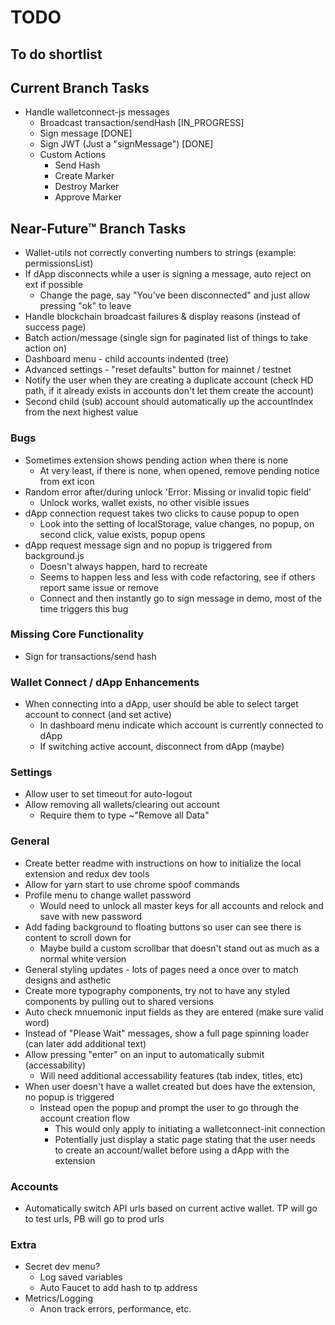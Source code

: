# TODO
## To do shortlist

## Current Branch Tasks
* Handle walletconnect-js messages
  - Broadcast transaction/sendHash [IN_PROGRESS]
  - Sign message [DONE]
  - Sign JWT (Just a "signMessage") [DONE]
  - Custom Actions
    - Send Hash
    - Create Marker
    - Destroy Marker
    - Approve Marker

## Near-Future™ Branch Tasks
* Wallet-utils not correctly converting numbers to strings (example: permissionsList)
* If dApp disconnects while a user is signing a message, auto reject on ext if possible
  - Change the page, say "You've been disconnected" and just allow pressing "ok" to leave
* Handle blockchain broadcast failures & display reasons (instead of success page)
* Batch action/message (single sign for paginated list of things to take action on)
* Dashboard menu - child accounts indented (tree)
* Advanced settings - "reset defaults" button for mainnet / testnet
* Notify the user when they are creating a duplicate account (check HD path, if it already exists in accounts don't let them create the account)
* Second child (sub) account should automatically up the accountIndex from the next highest value

### Bugs
* Sometimes extension shows pending action when there is none
  - At very least, if there is none, when opened, remove pending notice from ext icon
* Random error after/during unlock 'Error: Missing or invalid topic field'
  - Unlock works, wallet exists, no other visible issues
* dApp connection request takes two clicks to cause popup to open 
  - Look into the setting of localStorage, value changes, no popup, on second click, value exists, popup opens
* dApp request message sign and no popup is triggered from background.js
  - Doesn't always happen, hard to recreate
  - Seems to happen less and less with code refactoring, see if others report same issue or remove
  - Connect and then instantly go to sign message in demo, most of the time triggers this bug

### Missing Core Functionality
* Sign for transactions/send hash

### Wallet Connect / dApp Enhancements
* When connecting into a dApp, user should be able to select target account to connect (and set active)
  - In dashboard menu indicate which account is currently connected to dApp
  - If switching active account, disconnect from dApp (maybe)

### Settings
* Allow user to set timeout for auto-logout
* Allow removing all wallets/clearing out account
  - Require them to type ~"Remove all Data"

### General
* Create better readme with instructions on how to initialize the local extension and redux dev tools
* Allow for yarn start to use chrome spoof commands
* Profile menu to change wallet password
  - Would need to unlock all master keys for all accounts and relock and save with new password
* Add fading background to floating buttons so user can see there is content to scroll down for
  - Maybe build a custom scrollbar that doesn't stand out as much as a normal white version
* General styling updates - lots of pages need a once over to match designs and asthetic
* Create more typography components, try not to have any styled components by pulling out to shared versions
* Auto check mnuemonic input fields as they are entered (make sure valid word)
* Instead of "Please Wait" messages, show a full page spinning loader (can later add additional text)
* Allow pressing "enter" on an input to automatically submit (accessability)
  - Will need additional accessability features (tab index, titles, etc)
* When user doesn't have a wallet created but does have the extension, no popup is triggered
  - Instead open the popup and prompt the user to go through the account creation flow
    - This would only apply to initiating a walletconnect-init connection
    - Potentially just display a static page stating that the user needs to create an account/wallet before using a dApp with the extension

### Accounts
* Automatically switch API urls based on current active wallet.  TP will go to test urls, PB will go to prod urls

### Extra
* Secret dev menu?
  - Log saved variables
  - Auto Faucet to add hash to tp address
* Metrics/Logging
  - Anon track errors, performance, etc.